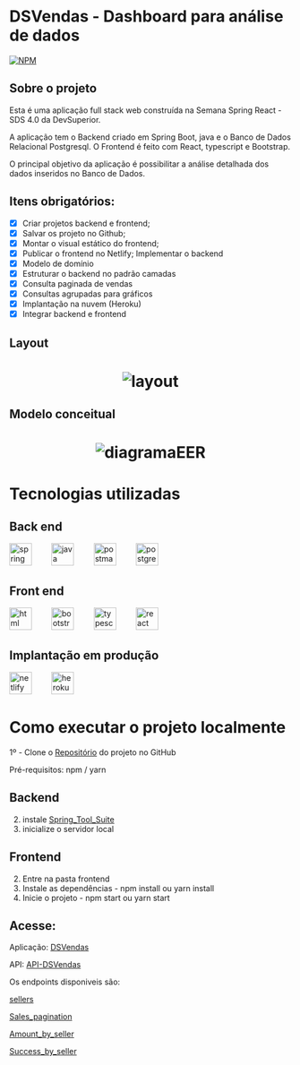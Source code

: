 # DSVendas - Dashboard para análise de dados

[![NPM](https://img.shields.io/npm/l/react)](https://github.com/devsuperior/sds1-wmazoni/blob/master/LICENSE)

## Sobre o projeto

Esta é uma aplicação full stack web construída na Semana Spring React - SDS 4.0 da DevSuperior.

A aplicação tem o Backend criado em Spring Boot, java e o Banco de Dados Relacional Postgresql.
O Frontend é feito com React, typescript e Bootstrap.

O principal objetivo da aplicação é possibilitar a análise detalhada dos dados inseridos no Banco de Dados.

## Itens obrigatórios:

- [x] Criar projetos backend e frontend;
- [x] Salvar os projeto no Github;
- [x] Montar o visual estático do frontend;
- [x] Publicar o frontend no Netlify;
      Implementar o backend
- [x] Modelo de domínio
- [x] Estruturar o backend no padrão camadas
- [x] Consulta paginada de vendas
- [x] Consultas agrupadas para gráficos
- [x] Implantação na nuvem (Heroku)
- [x] Integrar backend e frontend

## Layout

<h1 align="center">
  <img alt="layout" title="#layout pagina Web" src="./frontend/src/assets/sds3-mc.png" />
</h1>

## Modelo conceitual

<h1 align="center">
  <img alt="diagramaEER" title="#DiagramaEER" src="./src/assets/sds3-mc.png" />
</h1>

# Tecnologias utilizadas

## Back end

<img src="https://spring.io/images/logo-spring-tools-gear-3dbfa4e3714afa9d58885422ec7ac8e5.svg" alt="spring" width="40" height="40" style="max-width:100%;" /> &nbsp; &nbsp; &nbsp; &nbsp;
<img src="https://cdn.icon-icons.com/icons2/2415/PNG/512/java_original_wordmark_logo_icon_146459.png" alt="java" width="40" height="40" style="max-width:100%;" /> &nbsp; &nbsp; &nbsp; &nbsp;
<img src="https://cdn.icon-icons.com/icons2/3053/PNG/512/postman_macos_bigsur_icon_189815.png" alt="postman" width="40" height="40" style="max-width:100%;" /> &nbsp; &nbsp; &nbsp; &nbsp;
<img src="https://cdn.icon-icons.com/icons2/2415/PNG/512/postgresql_plain_wordmark_logo_icon_146390.png" alt="postgresql" width="40" height="40" style="max-width:100%;" /> &nbsp; &nbsp; &nbsp; &nbsp;

## Front end

<img src="https://cdn.icon-icons.com/icons2/2415/PNG/512/html_original_wordmark_logo_icon_146478.png" alt="html" width="40" height="40" style="max-width:100%;" /> &nbsp; &nbsp; &nbsp; &nbsp;
<img src="https://cdn.icon-icons.com/icons2/2415/PNG/512/bootstrap_plain_logo_icon_146619.png" alt="bootstrap" width="40" height="40" style="max-width:100%;" /> &nbsp; &nbsp; &nbsp; &nbsp;
<img src="https://cdn.icon-icons.com/icons2/2107/PNG/512/file_type_typescript_official_icon_130107.png" alt="typescript" width="40" height="40" style="max-width:100%;" /> &nbsp; &nbsp; &nbsp; &nbsp;
<img src="https://cdn.icon-icons.com/icons2/2415/PNG/512/react_original_wordmark_logo_icon_146375.png" alt="react" width="40" height="40" style="max-width:100%;" /> &nbsp; &nbsp; &nbsp; &nbsp;

## Implantação em produção

<img src="https://cdn.icon-icons.com/icons2/2699/PNG/512/netlify_logo_icon_169924.png" alt="netlify" width="40" height="40" style="max-width:100%;" /> &nbsp; &nbsp; &nbsp; &nbsp;
<img src="https://cdn.icon-icons.com/icons2/2415/PNG/512/heroku_plain_wordmark_logo_icon_146480.png" alt="heroku" width="40" height="40" style="max-width:100%;" /> &nbsp; &nbsp; &nbsp; &nbsp;

# Como executar o projeto localmente

1º - Clone o [Repositório](https://github.com/renatomak/projeto-sds3) do projeto no GitHub

Pré-requisitos: npm / yarn

## Backend

2. instale [Spring_Tool_Suite](https://spring.io/tools)
3. inicialize o servidor local

## Frontend

2. Entre na pasta frontend
3. Instale as dependências - npm install ou yarn install
4. Inicie o projeto - npm start ou yarn start

## Acesse:

Aplicação: [DSVendas](https://dsvendas-marques.netlify.app/)

API: [API-DSVendas](https://sds3-renatomak.herokuapp.com/)

Os endpoints disponiveis são:

[sellers](https://sds3-renatomak.herokuapp.com/sellers)

[Sales_pagination](https://sds3-renatomak.herokuapp.com/sales?page=1&sort=date,desc)

[Amount_by_seller](https://sds3-renatomak.herokuapp.com/sales/amount-by-seller)

[Success_by_seller](https://sds3-renatomak.herokuapp.com/sales/success-by-seller)
